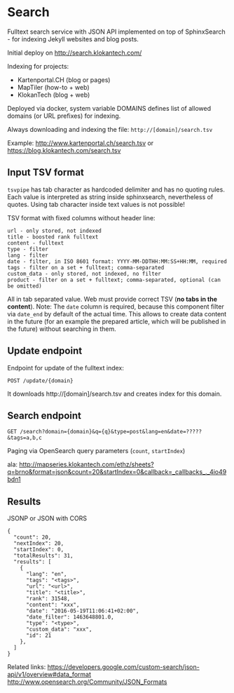 # Search

Fulltext search service with JSON API implemented on top of SphinxSearch - for indexing Jekyll websites and blog posts.

Initial deploy on http://search.klokantech.com/

Indexing for projects: 
- Kartenportal.CH (blog or pages)
- MapTiler (how-to + web)
- KlokanTech (blog + web) 

Deployed via docker, system variable DOMAINS defines list of allowed domains (or URL prefixes) for indexing.

Always downloading and indexing the file:
`http://[domain]/search.tsv`


Example: http://www.kartenportal.ch/search.tsv or https://blog.klokantech.com/search.tsv


## Input TSV format

`tsvpipe` has tab character as hardcoded delimiter and has no quoting rules.
Each value is interpreted as string inside sphinxsearch, nevertheless of quotes. Using tab character inside text values is not possible!

TSV format with fixed columns without header line:

```
url - only stored, not indexed
title - boosted rank fulltext
content - fulltext
type - filter
lang - filter
date - filter, in ISO 8601 format: YYYY-MM-DDTHH:MM:SS+HH:MM, required
tags - filter on a set + fulltext; comma-separated
custom_data - only stored, not indexed, no filter
product - filter on a set + fulltext; comma-separated, optional (can be omitted)
```

All in tab separated value. Web must provide correct TSV (**no tabs in the content**).
Note: The `date` column is required, because this component filter via `date_end` by default of the actual time. This allows to create data content in the future (for an example the prepared article, which will be published in the future) without searching in them.

## Update endpoint

Endpoint for update of the fulltext index:

```
POST /update/{domain}
```

It downloads http://[domain]/search.tsv and creates index for this domain.

## Search endpoint

```
GET /search?domain={domain}&q={q}&type=post&lang=en&date=?????&tags=a,b,c
```

Paging via OpenSearch query parameters (`count`, `startIndex`)

ala:
http://mapseries.klokantech.com/ethz/sheets?q=brno&format=json&count=20&startIndex=0&callback=_callbacks_._4io49bdn1

## Results

JSONP or JSON with CORS

```
{
  "count": 20,
  "nextIndex": 20,
  "startIndex": 0,
  "totalResults": 31,
  "results": [
    {
      "lang": "en",
      "tags": "<tags>",
      "url": "<url>",
      "title": "<title>",
      "rank": 31548,
      "content": "xxx",
      "date": "2016-05-19T11:06:41+02:00",
      "date_filter": 1463648801.0,
      "type": "<type>",
      "custom_data": "xxx",
      "id": 21
    },
  ]
}
```

Related links:
https://developers.google.com/custom-search/json-api/v1/overview#data_format
http://www.opensearch.org/Community/JSON_Formats
